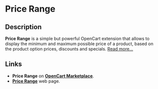 # Price Range

## Description
**Price Range** is a simple but powerful OpenCart extension that allows to display the minimum and maximum possible price of a product, based on the product option prices, discounts and specials.
[Read more...](./module/README.md)

## Links
* **Price Range** on [**OpenCart Marketplace**](https://www.opencart.com/index.php?route=marketplace/extension/info&extension_id=38331).
* [**Price Range**](https://www.ocmod.space/price-range) web page.
